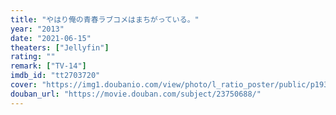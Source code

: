```yaml
---
title: "やはり俺の青春ラブコメはまちがっている。"
year: "2013"
date: "2021-06-15"
theaters: ["Jellyfin"]
rating: ""
remark: ["TV-14"]
imdb_id: "tt2703720"
cover: "https://img1.doubanio.com/view/photo/l_ratio_poster/public/p1930357540.jpg"
douban_url: "https://movie.douban.com/subject/23750688/"
---
```

